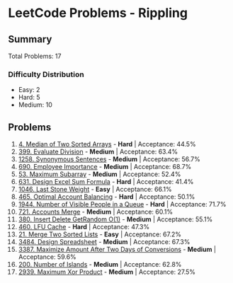 # LeetCode Problems - Rippling

## Summary
Total Problems: 17

### Difficulty Distribution

- Easy: 2
- Hard: 5
- Medium: 10

## Problems

1. [4. Median of Two Sorted Arrays](https://leetcode.com/problems/median-of-two-sorted-arrays/) - **Hard** | Acceptance: 44.5%
2. [399. Evaluate Division](https://leetcode.com/problems/evaluate-division/) - **Medium** | Acceptance: 63.4%
3. [1258. Synonymous Sentences](https://leetcode.com/problems/synonymous-sentences/) - **Medium** | Acceptance: 56.7%
4. [690. Employee Importance](https://leetcode.com/problems/employee-importance/) - **Medium** | Acceptance: 68.7%
5. [53. Maximum Subarray](https://leetcode.com/problems/maximum-subarray/) - **Medium** | Acceptance: 52.4%
6. [631. Design Excel Sum Formula](https://leetcode.com/problems/design-excel-sum-formula/) - **Hard** | Acceptance: 41.4%
7. [1046. Last Stone Weight](https://leetcode.com/problems/last-stone-weight/) - **Easy** | Acceptance: 66.1%
8. [465. Optimal Account Balancing](https://leetcode.com/problems/optimal-account-balancing/) - **Hard** | Acceptance: 50.1%
9. [1944. Number of Visible People in a Queue](https://leetcode.com/problems/number-of-visible-people-in-a-queue/) - **Hard** | Acceptance: 71.7%
10. [721. Accounts Merge](https://leetcode.com/problems/accounts-merge/) - **Medium** | Acceptance: 60.1%
11. [380. Insert Delete GetRandom O(1)](https://leetcode.com/problems/insert-delete-getrandom-o1/) - **Medium** | Acceptance: 55.1%
12. [460. LFU Cache](https://leetcode.com/problems/lfu-cache/) - **Hard** | Acceptance: 47.3%
13. [21. Merge Two Sorted Lists](https://leetcode.com/problems/merge-two-sorted-lists/) - **Easy** | Acceptance: 67.2%
14. [3484. Design Spreadsheet](https://leetcode.com/problems/design-spreadsheet/) - **Medium** | Acceptance: 67.3%
15. [3387. Maximize Amount After Two Days of Conversions](https://leetcode.com/problems/maximize-amount-after-two-days-of-conversions/) - **Medium** | Acceptance: 59.6%
16. [200. Number of Islands](https://leetcode.com/problems/number-of-islands/) - **Medium** | Acceptance: 62.8%
17. [2939. Maximum Xor Product](https://leetcode.com/problems/maximum-xor-product/) - **Medium** | Acceptance: 27.5%